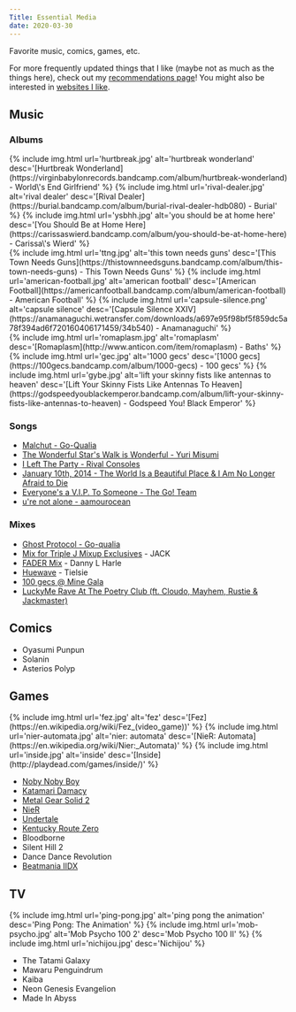 ```yaml
---
Title: Essential Media
date: 2020-03-30
---
```


Favorite music, comics, games, etc.

<!-- convert x.jpg -resize 256x\> x.jpg -->

For more frequently updated things that I like (maybe not as much as the things here), check out my [recommendations page](/recommendations)! You might also be interested in [websites I like](/posts/sites-i-like).

## Music

### Albums

<div class="img-block">
  {% include img.html url='hurtbreak.jpg' alt='hurtbreak wonderland' desc='[Hurtbreak Wonderland](https://virginbabylonrecords.bandcamp.com/album/hurtbreak-wonderland) - World\'s End Girlfriend' %}
  {% include img.html url='rival-dealer.jpg' alt='rival dealer' desc='[Rival Dealer](https://burial.bandcamp.com/album/burial-rival-dealer-hdb080) - Burial' %}
  {% include img.html url='ysbhh.jpg' alt='you should be at home here' desc='[You Should Be at Home Here](https://carissaswierd.bandcamp.com/album/you-should-be-at-home-here) - Carissa\'s Wierd' %}
</div>
<div class="img-block">
  {% include img.html url='ttng.jpg' alt='this town needs guns' desc='[This Town Needs Guns](https://thistownneedsguns.bandcamp.com/album/this-town-needs-guns) - This Town Needs Guns' %}
  {% include img.html url='american-football.jpg' alt='american football' desc='[American Football](https://americanfootball.bandcamp.com/album/american-football) - American Football' %}
  {% include img.html url='capsule-silence.png' alt='capsule silence' desc='[Capsule Silence XXIV](https://anamanaguchi.wetransfer.com/downloads/a697e95f98bf5f859dc5a78f394ad6f720160406171459/34b540) - Anamanaguchi' %}
</div>
<div class="img-block">
  {% include img.html url='romaplasm.jpg' alt='romaplasm' desc='[Romaplasm](http://www.anticon.com/item/romaplasm) - Baths' %}
  {% include img.html url='gec.jpg' alt='1000 gecs' desc='[1000 gecs](https://100gecs.bandcamp.com/album/1000-gecs) - 100 gecs' %}
  {% include img.html url='gybe.jpg' alt='lift your skinny fists like antennas to heaven' desc='[Lift Your Skinny Fists Like Antennas To Heaven](https://godspeedyoublackemperor.bandcamp.com/album/lift-your-skinny-fists-like-antennas-to-heaven) - Godspeed You! Black Emperor' %}
</div>

### Songs

- [Malchut - Go-Qualia](https://www.youtube.com/watch?v=XFVGZSDa4A4)
- [The Wonderful Star's Walk is Wonderful - Yuri Misumi](https://www.youtube.com/watch?v=5w9fOAG5Xz8)
- [I Left The Party - Rival Consoles](https://soundcloud.com/erasedtapes/rival-consoles-i-left-the)
- [January 10th, 2014 - The World Is a Beautiful Place & I Am No Longer Afraid to Die](https://www.youtube.com/watch?v=pAh2FeE92jo)
- [Everyone's a V.I.P. To Someone - The Go! Team](https://thegoteam.bandcamp.com/track/everyones-a-v-i-p-to-someone)
- [u're not alone - aamourocean](https://soundcloud.com/nitecorp/aamourocean-ure-not-alone)

### Mixes

- [Ghost Protocol - Go-qualia](/assets/other/GHOST%20PROTOCOL.mp3)
- [Mix for Triple J Mixup Exclusives](https://soundcloud.com/nonstoppop/mix-for-triple-j) - JACK
- [FADER Mix](https://soundcloud.com/fadermedia/fader-mix-danny-l-harle) - Danny L Harle
- [Huewave](https://www.youtube.com/watch?v=xrMhzJqMd7U) - Tielsie
- [100 gecs @ Mine Gala](https://soundcloud.com/ilovefragglerock/100-gecs-mine-gala-set)
- [LuckyMe Rave At The Poetry Club (ft. Cloudo, Mayhem, Rustie & Jackmaster)](https://soundcloud.com/platform/luckyme-rave-at-the-poetry-club-ft-cloudo-mayhem-rustie-jackmaster)

## Comics

- Oyasumi Punpun
- Solanin
- Asterios Polyp

## Games

<div class="img-block">
  {% include img.html url='fez.jpg' alt='fez' desc='[Fez](https://en.wikipedia.org/wiki/Fez_(video_game))' %}
  {% include img.html url='nier-automata.jpg' alt='nier: automata' desc='[NieR: Automata](https://en.wikipedia.org/wiki/Nier:_Automata)' %}
  {% include img.html url='inside.jpg' alt='inside' desc='[Inside](http://playdead.com/games/inside/)' %}
</div>

- [Noby Noby Boy](https://en.wikipedia.org/wiki/Noby_Noby_Boy)
- [Katamari Damacy](https://en.wikipedia.org/wiki/Katamari_Damacy)
- [Metal Gear Solid 2](https://en.wikipedia.org/wiki/Metal_Gear_Solid_2:_Sons_of_Liberty)
- [NieR](https://en.wikipedia.org/wiki/Nier_%28video_game%29)
- [Undertale](https://undertale.com/)
- [Kentucky Route Zero](http://kentuckyroutezero.com/)
- Bloodborne
- Silent Hill 2
- Dance Dance Revolution
- [Beatmania IIDX](https://remywiki.com/What_is_beatmania_IIDX)

## TV

<div class="img-block">
  {% include img.html url='ping-pong.jpg' alt='ping pong the animation' desc='Ping Pong: The Animation' %}
  {% include img.html url='mob-psycho.jpg' alt='Mob Psycho 100 2' desc='Mob Psycho 100 II' %}
  {% include img.html url='nichijou.jpg' desc='Nichijou' %}
</div>

- The Tatami Galaxy
- Mawaru Penguindrum
- Kaiba
- Neon Genesis Evangelion
- Made In Abyss
